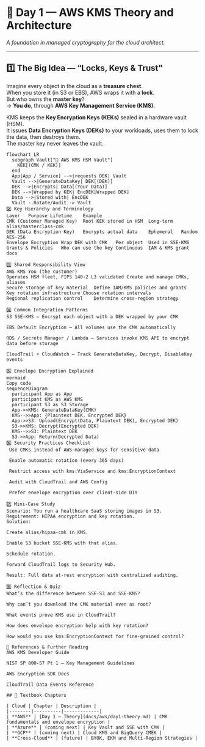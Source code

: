 # 🧭 Day 1 — AWS KMS Theory and Architecture  
_A foundation in managed cryptography for the cloud architect._

---

## 1️⃣  The Big Idea — “Locks, Keys & Trust”

Imagine every object in the cloud as a **treasure chest**.  
When you store it (in S3 or EBS), AWS wraps it with a **lock**.  
But who owns the **master key**?  
→ **You do**, through **AWS Key Management Service (KMS).**

KMS keeps the **Key Encryption Keys (KEKs)** sealed in a hardware vault (HSM).  
It issues **Data Encryption Keys (DEKs)** to your workloads, uses them to lock the data, then destroys them.  
The master key never leaves the vault.

```mermaid
flowchart LR
  subgraph Vault["🏦 AWS KMS HSM Vault"]
    KEK[(CMK / KEK)]
  end
  App[App / Service] -->|requests DEK| Vault
  Vault -->|GenerateDataKey| DEK[(DEK)]
  DEK -->|Encrypts| Data[(Your Data)]
  DEK -->|Wrapped by KEK| EncDEK[Wrapped DEK]
  Data -->|Stored with| EncDEK
  Vault -.Rotate/Audit.-> Vault
2️⃣ Key Hierarchy and Terminology
Layer	Purpose	Lifetime	Example
CMK (Customer Managed Key)	Root KEK stored in HSM	Long-term	alias/masterclass-cmk
DEK (Data Encryption Key)	Encrypts actual data	Ephemeral	Random AES-256
Envelope Encryption	Wrap DEK with CMK	Per object	Used in SSE-KMS
Grants & Policies	Who can use the key	Continuous	IAM & KMS grant docs

3️⃣ Shared Responsibility View
AWS KMS	You (the customer)
Operates HSM fleet, FIPS 140-2 L3 validated	Create and manage CMKs, aliases
Secure storage of key material	Define IAM/KMS policies and grants
Key rotation infrastructure	Choose rotation intervals
Regional replication control	Determine cross-region strategy

4️⃣ Common Integration Patterns
S3 SSE-KMS — Encrypt each object with a DEK wrapped by your CMK

EBS Default Encryption — All volumes use the CMK automatically

RDS / Secrets Manager / Lambda — Services invoke KMS API to encrypt data before storage

CloudTrail + CloudWatch — Track GenerateDataKey, Decrypt, DisableKey events

5️⃣ Envelope Encryption Explained
mermaid
Copy code
sequenceDiagram
  participant App as App
  participant KMS as AWS KMS
  participant S3 as S3 Storage
  App->>KMS: GenerateDataKey(CMK)
  KMS-->>App: {Plaintext DEK, Encrypted DEK}
  App->>S3: Upload(Encrypt(Data, Plaintext DEK), Encrypted DEK)
  S3->>KMS: Decrypt(Encrypted DEK)
  KMS-->>S3: Plaintext DEK
  S3->>App: Return(Decrypted Data)
6️⃣ Security Practices Checklist
 Use CMKs instead of AWS-managed keys for sensitive data

 Enable automatic rotation (every 365 days)

 Restrict access with kms:ViaService and kms:EncryptionContext

 Audit with CloudTrail and AWS Config

 Prefer envelope encryption over client-side DIY

7️⃣ Mini-Case Study
Scenario: You run a healthcare SaaS storing images in S3.
Requirement: HIPAA encryption and key rotation.
Solution:

Create alias/hipaa-cmk in KMS.

Enable S3 bucket SSE-KMS with that alias.

Schedule rotation.

Forward CloudTrail logs to Security Hub.

Result: Full data at-rest encryption with centralized auditing.

8️⃣ Reflection & Quiz
What’s the difference between SSE-S3 and SSE-KMS?

Why can’t you download the CMK material even as root?

What events prove KMS use in CloudTrail?

How does envelope encryption help with key rotation?

How would you use kms:EncryptionContext for fine-grained control?

🧩 References & Further Reading
AWS KMS Developer Guide

NIST SP 800-57 Pt 1 – Key Management Guidelines

AWS Encryption SDK Docs

CloudTrail Data Events Reference

## 🧱 Textbook Chapters

| Cloud | Chapter | Description |
|--------|----------|-------------|
| **AWS** | [Day 1 – Theory](docs/aws/day1-theory.md) | CMK fundamentals and envelope encryption |
| **Azure** | (coming next) | Key Vault and SSE with CMK |
| **GCP** | (coming next) | Cloud KMS and BigQuery CMEK |
| **Cross-Cloud** | (future) | BYOK, EKM and Multi-Region Strategies |
